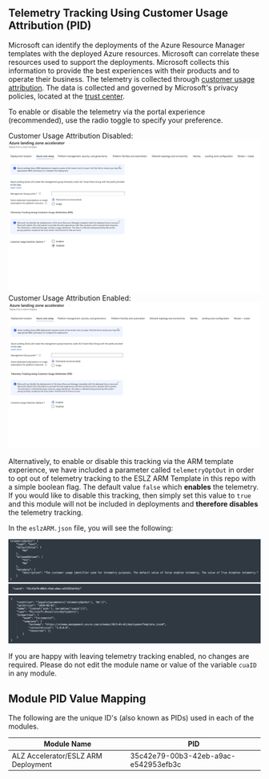 ## Telemetry Tracking Using Customer Usage Attribution (PID)

Microsoft can identify the deployments of the Azure Resource Manager templates with the deployed Azure resources. Microsoft can correlate these resources used to support the deployments. Microsoft collects this information to provide the best experiences with their products and to operate their business. The telemetry is collected through [customer usage attribution](https://docs.microsoft.com/azure/marketplace/azure-partner-customer-usage-attribution). The data is collected and governed by Microsoft's privacy policies, located at the [trust center](https://www.microsoft.com/trustcenter).

To enable or disable the telemetry via the portal experience (recommended), use the radio toggle to specify your preference.

Customer Usage Attribution Disabled:
![ESLZ ARM Template Telemetry Opt Out Toggle Control Disabled](./media/cua_portal_experience_disabled.jpg)
Customer Usage Attribution Enabled:
![ESLZ ARM Template Telemetry Opt Out Toggle Control Enabled](./media/cua_portal_experience_enabled.jpg)


Alternatively, to enable or disable this tracking via the ARM template experience, we have included a parameter called `telemetryOptOut` in order to opt out of telemetry tracking to the ESLZ ARM Template in this repo with a simple boolean flag. The default value `false` which **enables** the telemetry. If you would like to disable this tracking, then simply set this value to `true` and this module will not be included in deployments and **therefore disables** the telemetry tracking.

In the `eslzARM.json` file, you will see the following:

![ESLZ ARM Template parameter example](./media/cua-parameter.png)
![ESLZ ARM Template variable example](./media/cua-variable.png)
![ESLZ ARM Template resource example](./media/cua-resource.png)



If you are happy with leaving telemetry tracking enabled, no changes are required. Please do not edit the module name or value of the variable `cuaID` in any module.

## Module PID Value Mapping
The following are the unique ID's (also known as PIDs) used in each of the modules.

| Module Name                 | PID                                  |
| --------------------------- | ------------------------------------ |
| ALZ Accelerator/ESLZ ARM Deployment         | 35c42e79-00b3-42eb-a9ac-e542953efb3c |
